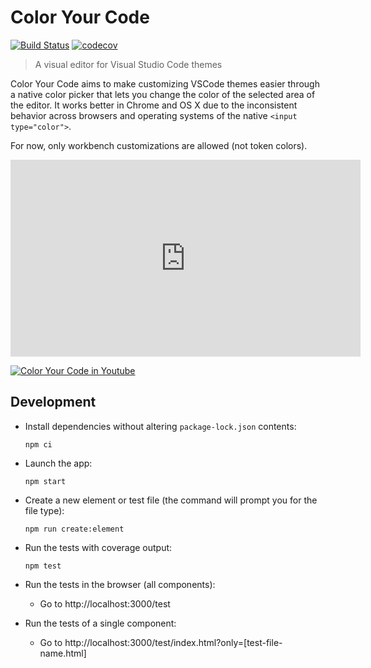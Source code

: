 # Color Your Code

[![Build Status](https://img.shields.io/travis/kcmr/color-your-code/master.svg)](https://travis-ci.org/kcmr/color-your-code) 
[![codecov](https://codecov.io/gh/kcmr/color-your-code/branch/master/graph/badge.svg)](https://codecov.io/gh/kcmr/color-your-code)

> A visual editor for Visual Studio Code themes

Color Your Code aims to make customizing VSCode themes easier through a native color picker that lets you change the color of the selected area of the editor. It works better in Chrome and OS X due to the inconsistent behavior across browsers and operating systems of the native `<input type="color">`. 

For now, only workbench customizations are allowed (not token colors).

<iframe width="560" height="315" src="https://www.youtube.com/embed/QcAsFIz4HoU" frameborder="0" allow="accelerometer; autoplay; encrypted-media; gyroscope; picture-in-picture" allowfullscreen></iframe>

[![Color Your Code in Youtube](https://img.youtube.com/vi/QcAsFIz4HoU/0.jpg)](https://www.youtube.com/embed/QcAsFIz4HoU)

## Development

- Install dependencies without altering `package-lock.json` contents:
  ```
  npm ci
  ```

- Launch the app:
  ```
  npm start
  ```

- Create a new element or test file (the command will prompt you for the file type):
  ```
  npm run create:element
  ```

- Run the tests with coverage output:
  ```
  npm test
  ```

- Run the tests in the browser (all components):
  - Go to http://localhost:3000/test
  
- Run the tests of a single component:
  - Go to http://localhost:3000/test/index.html?only=[test-file-name.html]
